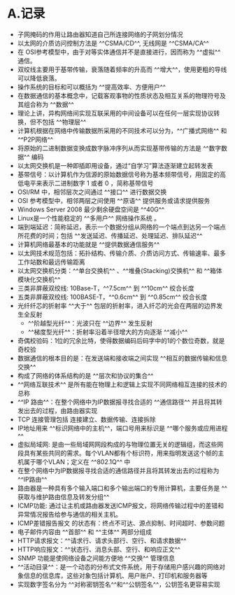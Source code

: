 # A.记录
* 子网掩码的作用让路由器知道自己所连接网络的子网划分情况
* 以太网的介质访问控制方法是 ^^CSMA/CD^^, 无线网是 ^^CSMA/CA^^
* 在 OSI参考模型中，由于对等实体通信并不是直接进行，因而称为 ^^虚拟^^ 通信。
* 双绞线主要用于基带传输，衰落随着频率的升高而 ^^增大^^，使用更粗的导线可以降低衰落。
* 操作系统的目标和可以概括为 ^^提高效率、方便用户^^
* 在数据通信的基本概念中，记载客观事物的性质状态及相互关系的物理符号及其组合称为 ^^数据^^
* 理论上讲，异构⽹络间实现互联采⽤的中间设备可以在任何⼀层实现协议转换，但不包括 ^^物理层^^
* 计算机根据在网络中传输数据所采用的不同技术可以分为，^^广播式网络^^ 和 ^^P2P网络^^
* 将原始的⼆进制数据变换成数字脉冲序列从⽽实现基带传输的⽅法是 ^^数字数据^^ 编码
* 以太⽹交换机是⼀种即插即⽤设备，通过“自学习”算法逐渐建⽴起转发表
* 基带信号：以计算机作为信源的原始数据信号称为基本频带信号，用固定的高低电平来表示二进制数字 1 或者 0 ，简称基带信号
* OSI/RM 中，相邻层次之间通过 ^^接口^^ 进行数据交换
* OSI 参考模型中，相邻两层之间使用 ^^原语^^ 提供服务或请求提供服务
* Windows Server 2008 最少剩余硬盘空间是 ^^40G^^
* Linux是一个性能稳定的 ^^多用户^^ 网络操作系统 。
* 端到端延迟：简称延迟，表示一个数据分组从网络的一个端点到达另一个端点所花费的时间；包括 ^^发送延迟、传播延迟、处理延迟、排队延迟^^
* 计算机网络最基本的功能就是 ^^提供数据通信服务^^
* 以太网技术规范包括：拓扑结构、传输介质、介质访问方式、传输速率、最多工作站数和最远传输距离
* 以太网交换机分类：^^单台交换机^^ 、^^堆叠(Stacking)交换机^^ 和 ^^箱体模块化交换机^^
* 三类非屏蔽双绞线: 10Base-T，^^7.5cm^^ 到 ^^10cm^^ 绞合长度
* 五类非屏蔽双绞线: 100BASE-T，^^0.6cm^^ 到 ^^0.85cm^^ 绞合长度
* 光纤纤芯的折射率 ^^大于^^ 包层的折射率，进入纤芯的光会在两层的边界发生全反射
    * ^^阶越型光纤^^：光波只在 ^^边界^^ 发生反射
    * ^^梯度型光纤^^：折射率沿着半径增大的方向逐渐 ^^减小^^
* 奇偶校验码：1位的冗余比特，使得数据编码后码字中的1的个数位奇数，就是奇校验
* 数据通信的根本目的是：在发送端和接收端之间实现 ^^相互的数据传输和信息交换^^
* 构成了网络的体系结构的是 ^^层次和协议的集合^^
* ^^网络互联技术^^ 是所有能在物理上和逻辑上实现不同网络相互连接的技术的总称 
* ^^IP 路由^^：在整个网络中为IP数据报寻找合适的 ^^通信路径^^ 并且将其转发出去的过程，由路由器实现
* TCP 连接管理包括 连接建立、数据传输、连接拆除
* IP地址用来 ^^标识网络中的主机^^，端口号用来标识是 ^^哪个服务或应用进程^^
* 虚拟局域网: 是由一些局域网网段构成的与物理位置无关的逻辑组，而这些网段具有某些共同的需求。每个VLAN都有个标识符，用来指明发送这个帧的主机属于哪个VLAN；定义在 ^^802.1Q^^ 中
* 在整个网络中为IP数据报寻找合适的通信路径并且将其转发出去的过程称为 ^^IP路由^^
* 路由器是一种具有多个输入端口和多个输出端口的专用计算机，主要任务是 ^^获取与维护路由信息及转发分组^^
* ICMP功能: 通过让主机或路由器发送ICMP报文，将网络传输过程中的差错和异常情况报告给参与通信的相关主机。
* ICMP差错报告报文 的状态有：终点不可达、源点抑制、时间超时、参数问题
* 电子邮件内容由 ^^首部^^ 和 ^^主体^^ 两部分组成
* HTTP请求报文：^^请求行、请求头部行、空行、和请求数据^^
* HTTP响应报文：^^状态行、消息头部、空行、和响应正文^^
* SNMP 功能是使网络设备之间能方便地 ^^交换^^ 管理信息
* ^^活动目录^^：是一个动态的分布式文件系统，用于存储用户感兴趣的网络对象信息的信息库，这些对象包括计算机、用户账户、打印机和服务器等
* 实现数字签名分为 ^^对称密钥签名^^和^^公钥签名^^，公钥签名更容易实现